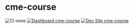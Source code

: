 # cme-course

![CI none](https://img.shields.io/badge/ci-none-orange.svg)
[![Dashboard cme-course](https://img.shields.io/badge/dashboard-cme_course-yellow.svg)](https://dashboard.pantheon.io/sites/b53c76d0-7b3a-4b44-9057-8cb424500f6f#dev/code)
[![Dev Site cme-course](https://img.shields.io/badge/site-cme_course-blue.svg)](http://dev-cme-course.pantheonsite.io/)